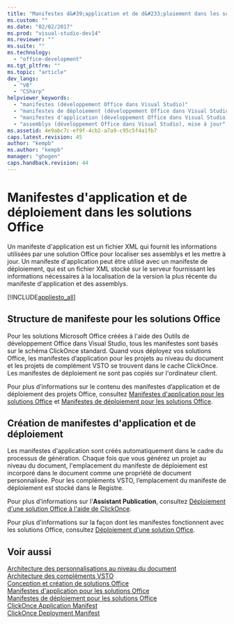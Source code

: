 ```yaml
---
title: "Manifestes d&#39;application et de d&#233;ploiement dans les solutions Office"
ms.custom: ""
ms.date: "02/02/2017"
ms.prod: "visual-studio-dev14"
ms.reviewer: ""
ms.suite: ""
ms.technology: 
  - "office-development"
ms.tgt_pltfrm: ""
ms.topic: "article"
dev_langs: 
  - "VB"
  - "CSharp"
helpviewer_keywords: 
  - "manifestes (développement Office dans Visual Studio)"
  - "manifestes de déploiement (développement Office dans Visual Studio)"
  - "manifestes d'application (développement Office dans Visual Studio)"
  - "assemblys (développement Office dans Visual Studio), mise à jour"
ms.assetid: 4e9abc7c-ef9f-4cb2-a7a9-c95c5f4a1fb7
caps.latest.revision: 45
author: "kempb"
ms.author: "kempb"
manager: "ghogen"
caps.handback.revision: 44
---
```

# Manifestes d&#39;application et de d&#233;ploiement dans les solutions Office
  Un manifeste d'application est un fichier XML qui fournit les informations utilisées par une solution Office pour localiser ses assemblys et les mettre à jour. Un manifeste d'application peut être utilisé avec un manifeste de déploiement, qui est un fichier XML stocké sur le serveur fournissant les informations nécessaires à la localisation de la version la plus récente du manifeste d'application et des assemblys.  
  
 [!INCLUDE[appliesto_all](../vsto/includes/appliesto-all-md.md)]  
  
## Structure de manifeste pour les solutions Office  
 Pour les solutions Microsoft Office créées à l'aide des Outils de développement Office dans Visual Studio, tous les manifestes sont basés sur le schéma ClickOnce standard. Quand vous déployez vos solutions Office, les manifestes d’application pour les projets au niveau du document et les projets de complément VSTO se trouvent dans le cache ClickOnce. Les manifestes de déploiement ne sont pas copiés sur l'ordinateur client.  
  
 Pour plus d’informations sur le contenu des manifestes d’application et de déploiement des projets Office, consultez [Manifestes d'application pour les solutions Office](../vsto/application-manifests-for-office-solutions.md) et [Manifestes de déploiement pour les solutions Office](../vsto/deployment-manifests-for-office-solutions.md).  
  
## Création de manifestes d'application et de déploiement  
 Les manifestes d'application sont créés automatiquement dans le cadre du processus de génération. Chaque fois que vous générez un projet au niveau du document, l'emplacement du manifeste de déploiement est incorporé dans le document comme une propriété de document personnalisée. Pour les compléments VSTO, l’emplacement du manifeste de déploiement est stocké dans le Registre.  
  
 Pour plus d’informations sur l’**Assistant Publication**, consultez [Déploiement d'une solution Office à l'aide de ClickOnce](../vsto/deploying-an-office-solution-by-using-clickonce.md).  
  
 Pour plus d’informations sur la façon dont les manifestes fonctionnent avec les solutions Office, consultez [Déploiement d'une solution Office](../vsto/deploying-an-office-solution.md).  
  
## Voir aussi  
 [Architecture des personnalisations au niveau du document](../vsto/architecture-of-document-level-customizations.md)   
 [Architecture des compléments VSTO](../vsto/architecture-of-vsto-add-ins.md)   
 [Conception et création de solutions Office](../vsto/designing-and-creating-office-solutions.md)   
 [Manifestes d'application pour les solutions Office](../vsto/application-manifests-for-office-solutions.md)   
 [Manifestes de déploiement pour les solutions Office](../vsto/deployment-manifests-for-office-solutions.md)   
 [ClickOnce Application Manifest](../deployment/clickonce-application-manifest.md)   
 [ClickOnce Deployment Manifest](../deployment/clickonce-deployment-manifest.md)  
  
  